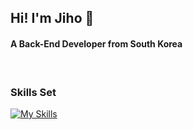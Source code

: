 
<h2>Hi! I'm Jiho 👋</h2>

<h4>A Back-End Developer from South Korea</h4>

<br/>

<h3>Skills Set</h3>

[![My Skills](https://skillicons.dev/icons?i=java,spring,react,js,mysql,Jenkins,docker,linux,GitHub,GitLab,notion,idea,vscode)](https://skillicons.dev)



